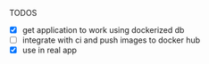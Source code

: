 TODOS

- [x] get application to work using dockerized db
- [ ] integrate with ci and push images to docker hub
- [x] use in real app